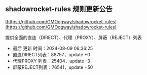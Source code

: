## shadowrocket-rules 规则更新公告

[https://github.com/GMOogway/shadowrocket-rules](https://github.com/GMOogway/shadowrocket-rules)

提供全面的直连（DIRECT）、代理（PROXY）、屏蔽（REJECT）列表
- 最后 更新 时间：2024-08-09 06:36:25
- 直连DIRECT列表：88757，update +0
- 代理PROXY 列表：25404，update -3
- 屏蔽REJECT列表：76541，update +50